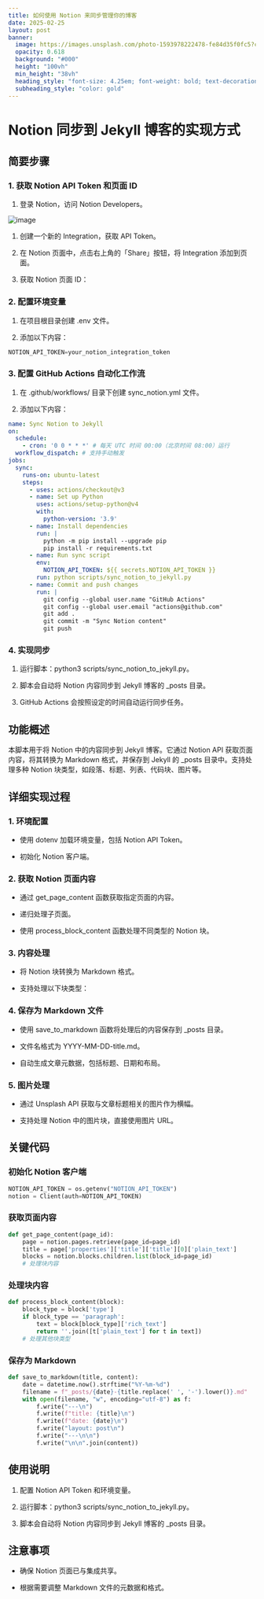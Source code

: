 ```yaml
---
title: 如何使用 Notion 来同步管理你的博客
date: 2025-02-25
layout: post
banner:
  image: https://images.unsplash.com/photo-1593978222478-fe84d35f0fc5?crop=entropy&cs=tinysrgb&fit=max&fm=jpg&ixid=M3w2OTIwMzJ8MHwxfHJhbmRvbXx8fHx8fHx8fDE3NDA1MDA3MzF8&ixlib=rb-4.0.3&q=80&w=1080
  opacity: 0.618
  background: "#000"
  height: "100vh"
  min_height: "38vh"
  heading_style: "font-size: 4.25em; font-weight: bold; text-decoration: underline"
  subheading_style: "color: gold"
---
```


# Notion 同步到 Jekyll 博客的实现方式

## 简要步骤

### 1. 获取 Notion API Token 和页面 ID

1. 登录 Notion，访问 Notion Developers。

![image](https://prod-files-secure.s3.us-west-2.amazonaws.com/a7a0cc5a-89b9-4cda-8686-1fba0ca52f40/d19c1afe-dea5-4312-9333-786b0ba83054/image.png?X-Amz-Algorithm=AWS4-HMAC-SHA256&X-Amz-Content-Sha256=UNSIGNED-PAYLOAD&X-Amz-Credential=ASIAZI2LB466SYQHFXDZ%2F20250225%2Fus-west-2%2Fs3%2Faws4_request&X-Amz-Date=20250225T162530Z&X-Amz-Expires=3600&X-Amz-Security-Token=IQoJb3JpZ2luX2VjEBAaCXVzLXdlc3QtMiJHMEUCIB3igDX5rDVLHhNMUfSGR9IYX3ub2ufoXmB3A5x7ZvEmAiEA4yj%2FQw%2BqhEH2d6rGMbE56UZxMt114bFNp7%2BHNMje1IQq%2FwMISRAAGgw2Mzc0MjMxODM4MDUiDMxMSo44S0N1ZL6dQircA3uxL8kCkUYgE%2FimkGN%2Bxkv8mon6g8vnx1bWRgqOfb8oPun4nYmCzZogpEv2g8%2Fy9EqcVL6o8hDUNJV%2ByLgaUbI%2FCbpSyv7dL%2BFPROxBd14jnC5TnVKo6QXjApp6iNoHiqKdrW%2F%2BtIfJobg4ZRZlBBOYHZ2qYm2IewKRH9yOigwmruTiZ0cM%2BQVyCZ%2BcGeMLQvp5A%2FDLzRByCqOHuU89mq5i6PPjFT5x1mZCPSSTrLP2SEJOOoZ%2BmQTknQhc6pNqzWLW7H2CV3bQVkv4HMFf%2FklSa%2FV%2FPCKOnMQrema0fDoPurn%2BVv2HsCbkaRRd32g4v2BxdTO98nXzuQWvu7T4jZ3Fewp%2B%2Fv4qdXnPGfGeUyla5wMT4B562qOUowuBZyu7zWOdBz98uA4QuY3Cii9ByUT4gP0hGFUMIwAgJWZ%2F0PGNJHf8l%2BnFahhFMOp0eViZ5%2FUI4srDgf%2Ft1zK2%2BCpabe5CXA5%2FNb62MdKupm5T7dcwZG0tfZw4O8go%2F4ctuJLI8XPdGa8gmrAx1VRnv4ZKp7%2F1%2Bw17fHZAgEMtsF8urFHq2Z%2BhQY3zt7DvK3d%2FmjRO19l2bhatf0E3QZdPuc7pJDqYN%2FN8vdoAgpuH5dRun%2Fz0W2p8U65beZrT8SlzMPfQ970GOqUBylOlHS9iG3osBs%2BnDlKEAATDfup1HDRRCAeW15lxJOOA54%2FNH7i3zAqMA5KtSn%2BLhwuFYymuaMq%2F%2F%2F110XhHpv1Knqge7C2qnqtvfxjQ0j3SCXKHHZeYCbM8gsORbyo1dyk%2BLbw8YvSsIZRc6c54OyulklGx%2FdQsJDQffC%2B2nCHaYY%2BjUWc660WFwVr2cJe1%2BgkwIc2xquOUnaHAOdtQKTJc1bmO&X-Amz-Signature=c8efb7708e39ccc549cd4a4545598c3c2d6864771e7d550e1c611d6ff988aec1&X-Amz-SignedHeaders=host&x-id=GetObject)

1. 创建一个新的 Integration，获取 API Token。

1. 在 Notion 页面中，点击右上角的「Share」按钮，将 Integration 添加到页面。

1. 获取 Notion 页面 ID：


### 2. 配置环境变量

1. 在项目根目录创建 .env 文件。

1. 添加以下内容：

```javascript
NOTION_API_TOKEN=your_notion_integration_token
```

### 3. 配置 GitHub Actions 自动化工作流

1. 在 .github/workflows/ 目录下创建 sync_notion.yml 文件。

1. 添加以下内容：

```yaml
name: Sync Notion to Jekyll
on:
  schedule:
    - cron: '0 0 * * *' # 每天 UTC 时间 00:00（北京时间 08:00）运行
  workflow_dispatch: # 支持手动触发
jobs:
  sync:
    runs-on: ubuntu-latest
    steps:
      - uses: actions/checkout@v3
      - name: Set up Python
        uses: actions/setup-python@v4
        with:
          python-version: '3.9'
      - name: Install dependencies
        run: |
          python -m pip install --upgrade pip
          pip install -r requirements.txt
      - name: Run sync script
        env:
          NOTION_API_TOKEN: ${{ secrets.NOTION_API_TOKEN }}
        run: python scripts/sync_notion_to_jekyll.py
      - name: Commit and push changes
        run: |
          git config --global user.name "GitHub Actions"
          git config --global user.email "actions@github.com"
          git add .
          git commit -m "Sync Notion content"
          git push
```

### 4. 实现同步

1. 运行脚本：python3 scripts/sync_notion_to_jekyll.py。

1. 脚本会自动将 Notion 内容同步到 Jekyll 博客的 _posts 目录。

1. GitHub Actions 会按照设定的时间自动运行同步任务。

## 功能概述

本脚本用于将 Notion 中的内容同步到 Jekyll 博客。它通过 Notion API 获取页面内容，将其转换为 Markdown 格式，并保存到 Jekyll 的 _posts 目录中。支持处理多种 Notion 块类型，如段落、标题、列表、代码块、图片等。

## 详细实现过程

### 1. 环境配置

- 使用 dotenv 加载环境变量，包括 Notion API Token。

- 初始化 Notion 客户端。

### 2. 获取 Notion 页面内容

- 通过 get_page_content 函数获取指定页面的内容。

- 递归处理子页面。

- 使用 process_block_content 函数处理不同类型的 Notion 块。

### 3. 内容处理

- 将 Notion 块转换为 Markdown 格式。

- 支持处理以下块类型：


### 4. 保存为 Markdown 文件

- 使用 save_to_markdown 函数将处理后的内容保存到 _posts 目录。

- 文件名格式为 YYYY-MM-DD-title.md。

- 自动生成文章元数据，包括标题、日期和布局。

### 5. 图片处理

- 通过 Unsplash API 获取与文章标题相关的图片作为横幅。

- 支持处理 Notion 中的图片块，直接使用图片 URL。

## 关键代码

### 初始化 Notion 客户端

```python
NOTION_API_TOKEN = os.getenv("NOTION_API_TOKEN")
notion = Client(auth=NOTION_API_TOKEN)
```

### 获取页面内容

```python
def get_page_content(page_id):
    page = notion.pages.retrieve(page_id=page_id)
    title = page['properties']['title']['title'][0]['plain_text']
    blocks = notion.blocks.children.list(block_id=page_id)
    # 处理块内容
```

### 处理块内容

```python
def process_block_content(block):
    block_type = block['type']
    if block_type == 'paragraph':
        text = block[block_type]['rich_text']
        return ''.join([t['plain_text'] for t in text])
    # 处理其他块类型
```

### 保存为 Markdown

```python
def save_to_markdown(title, content):
    date = datetime.now().strftime("%Y-%m-%d")
    filename = f"_posts/{date}-{title.replace(' ', '-').lower()}.md"
    with open(filename, "w", encoding="utf-8") as f:
        f.write("---\n")
        f.write(f"title: {title}\n")
        f.write(f"date: {date}\n")
        f.write("layout: post\n")
        f.write("---\n\n")
        f.write("\n\n".join(content))
```

## 使用说明

1. 配置 Notion API Token 和环境变量。

1. 运行脚本：python3 scripts/sync_notion_to_jekyll.py。

1. 脚本会自动将 Notion 内容同步到 Jekyll 博客的 _posts 目录。

## 注意事项

- 确保 Notion 页面已与集成共享。

- 根据需要调整 Markdown 文件的元数据和格式。